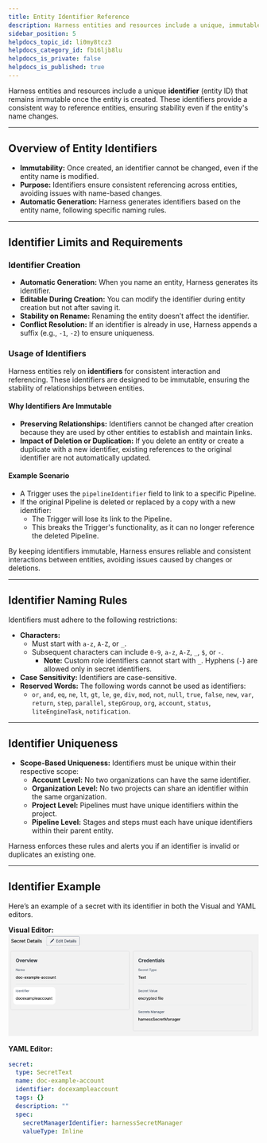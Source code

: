 ```yaml
---
title: Entity Identifier Reference
description: Harness entities and resources include a unique, immutable ID (entity identifier) once created.
sidebar_position: 5
helpdocs_topic_id: li0my8tcz3
helpdocs_category_id: fb16ljb8lu
helpdocs_is_private: false
helpdocs_is_published: true
---
```


Harness entities and resources include a unique **identifier** (entity ID) that remains immutable once the entity is created. These identifiers provide a consistent way to reference entities, ensuring stability even if the entity's name changes.

---

## Overview of Entity Identifiers

- **Immutability:** Once created, an identifier cannot be changed, even if the entity name is modified.  
- **Purpose:** Identifiers ensure consistent referencing across entities, avoiding issues with name-based changes.  
- **Automatic Generation:** Harness generates identifiers based on the entity name, following specific naming rules.  

---

## Identifier Limits and Requirements

### Identifier Creation

- **Automatic Generation:** When you name an entity, Harness generates its identifier.  
- **Editable During Creation:** You can modify the identifier during entity creation but not after saving it.  
- **Stability on Rename:** Renaming the entity doesn’t affect the identifier.  
- **Conflict Resolution:** If an identifier is already in use, Harness appends a suffix (e.g., `-1`, `-2`) to ensure uniqueness.

### Usage of Identifiers

Harness entities rely on **identifiers** for consistent interaction and referencing. These identifiers are designed to be immutable, ensuring the stability of relationships between entities.

#### Why Identifiers Are Immutable
- **Preserving Relationships:** Identifiers cannot be changed after creation because they are used by other entities to establish and maintain links.
- **Impact of Deletion or Duplication:** If you delete an entity or create a duplicate with a new identifier, existing references to the original identifier are not automatically updated.  

#### Example Scenario
- A Trigger uses the `pipelineIdentifier` field to link to a specific Pipeline.  
- If the original Pipeline is deleted or replaced by a copy with a new identifier:
  - The Trigger will lose its link to the Pipeline.
  - This breaks the Trigger's functionality, as it can no longer reference the deleted Pipeline.

By keeping identifiers immutable, Harness ensures reliable and consistent interactions between entities, avoiding issues caused by changes or deletions.


---

## Identifier Naming Rules

Identifiers must adhere to the following restrictions:  
- **Characters:**
  - Must start with `a-z`, `A-Z`, or `_`.
  - Subsequent characters can include `0-9`, `a-z`, `A-Z`, `_`, `$`, or `-`.  
    - **Note:** Custom role identifiers cannot start with `_`. Hyphens (`-`) are allowed only in secret identifiers.
- **Case Sensitivity:** Identifiers are case-sensitive.  
- **Reserved Words:** The following words cannot be used as identifiers:
  - `or`, `and`, `eq`, `ne`, `lt`, `gt`, `le`, `ge`, `div`, `mod`, `not`, `null`, `true`, `false`, `new`, `var`, `return`, `step`, `parallel`, `stepGroup`, `org`, `account`, `status`, `liteEngineTask`, `notification`.

---

## Identifier Uniqueness

- **Scope-Based Uniqueness:** Identifiers must be unique within their respective scope:
  - **Account Level:** No two organizations can have the same identifier.
  - **Organization Level:** No two projects can share an identifier within the same organization.
  - **Project Level:** Pipelines must have unique identifiers within the project.
  - **Pipeline Level:** Stages and steps must each have unique identifiers within their parent entity.

Harness enforces these rules and alerts you if an identifier is invalid or duplicates an existing one.

---

## Identifier Example

Here’s an example of a secret with its identifier in both the Visual and YAML editors.

**Visual Editor:**  
![](./static/entity-identifier-reference-17.png)

**YAML Editor:**  
```yaml
secret:  
  type: SecretText  
  name: doc-example-account  
  identifier: docexampleaccount
  tags: {}  
  description: ""  
  spec:  
    secretManagerIdentifier: harnessSecretManager  
    valueType: Inline
